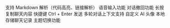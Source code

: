 支持 Markdown 解析（代码高亮、链接解析）
语音输入功能
对话撤回功能
长按复制聊天内容
快捷键 Ctrl + Enter 发送
多轮对话上下文支持
自定义 AI 头像
本地存储聊天记录
主题切换功能